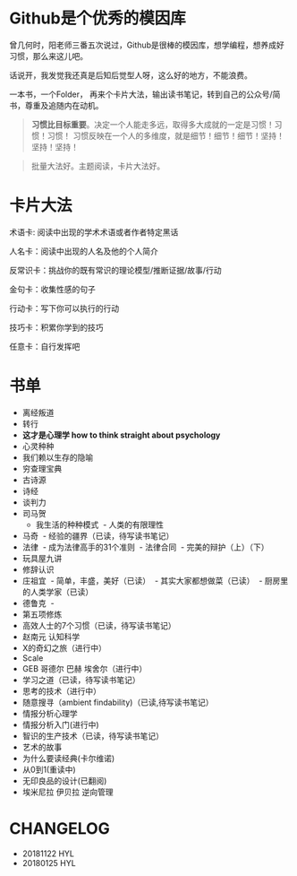 # Github是个优秀的模因库

曾几何时，阳老师三番五次说过，Github是很棒的模因库，想学编程，想养成好习惯，那么来这儿吧。

话说开，我发觉我还真是后知后觉型人呀，这么好的地方，不能浪费。

一本书，一个Folder， 再来个卡片大法，输出读书笔记，转到自己的公众号/简书，尊重及追随内在动机。

> **习惯比目标重要**。决定一个人能走多远，取得多大成就的一定是习惯！习惯！习惯！
  习惯反映在一个人的多维度，就是细节！细节！细节！坚持！坚持！坚持！
  
> 批量大法好。主题阅读，卡片大法好。

# 卡片大法

术语卡: 阅读中出现的学术术语或者作者特定黑话

人名卡：阅读中出现的人名及他的个人简介

反常识卡：挑战你的既有常识的理论模型/推断证据/故事/行动

金句卡：收集性感的句子

行动卡：写下你可以执行的行动

技巧卡：积累你学到的技巧

任意卡：自行发挥吧

# 书单

- 离经叛道
- 转行
- **这才是心理学 how to think straight about psychology**
- 心灵种种
- 我们赖以生存的隐喻
- 穷查理宝典
- 古诗源
- 诗经
- 谈判力
- 司马贺
  - 我生活的种种模式
  - 人类的有限理性
- 马奇
  - 经验的疆界（已读，待写读书笔记）
- 法律
  - 成为法律高手的31个准则
  - 法律合同
  - 完美的辩护（上）（下）
- 玩具屋九讲
- 修辞认识
- 庄祖宜
  - 简单，丰盛，美好（已读）
  - 其实大家都想做菜（已读）
  - 厨房里的人类学家（已读）
- 德鲁克
  - 
- 第五项修炼
- 高效人士的7个习惯（已读，待写读书笔记）
- 赵南元 认知科学
- X的奇幻之旅（进行中）
- Scale
- GEB 哥德尔 巴赫 埃舍尔（进行中）
- 学习之道（已读，待写读书笔记）
- 思考的技术（进行中）
- 随意搜寻（ambient findability)（已读,待写读书笔记）
- 情报分析心理学
- 情报分析入门(进行中)
- 智识的生产技术（已读，待写读书笔记）
- 艺术的故事
- 为什么要读经典(卡尔维诺)
- 从0到1(重读中)
- 无印良品的设计(已翻阅)
- 埃米尼拉 伊贝拉 逆向管理



# CHANGELOG

- 20181122 HYL
- 20180125 HYL



